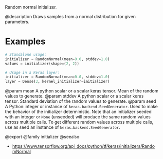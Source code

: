 Random normal initializer.

@description
Draws samples from a normal distribution for given parameters.

# Examples
```python
# Standalone usage:
initializer = RandomNormal(mean=0.0, stddev=1.0)
values = initializer(shape=(2, 2))
```

```python
# Usage in a Keras layer:
initializer = RandomNormal(mean=0.0, stddev=1.0)
layer = Dense(3, kernel_initializer=initializer)
```

@param mean A python scalar or a scalar keras tensor. Mean of the random
    values to generate.
@param stddev A python scalar or a scalar keras tensor. Standard deviation of
   the random values to generate.
@param seed A Python integer or instance of
    `keras.backend.SeedGenerator`.
    Used to make the behavior of the initializer
    deterministic. Note that an initializer seeded with an integer
    or `None` (unseeded) will produce the same random values
    across multiple calls. To get different random values
    across multiple calls, use as seed an instance
    of `keras.backend.SeedGenerator`.

@export
@family initializer
@seealso
+ <https://www.tensorflow.org/api_docs/python/tf/keras/initializers/RandomNormal>
